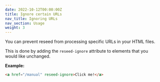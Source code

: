 ```yaml
---
date: 2022-10-12T00:00:00Z
title: Ignore certain URLs
nav_title: Ignoring URLs
nav_section: Usage
weight: 3
---
```

You can prevent reseed from processing specific URLs in your HTML files.&nbsp;

This is done by adding the `reseed-ignore`&nbsp;attribute to elements that you would like unchanged.

**Example:**

```html
<a href="/manual" reseed-ignore>Click me!</a>
```